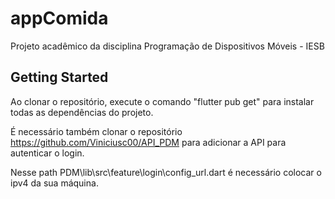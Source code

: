 # appComida

Projeto acadêmico da disciplina Programação de Dispositivos Móveis - IESB

## Getting Started

Ao clonar o repositório, execute o comando "flutter pub get" para instalar todas as dependências do projeto.

É necessário também clonar o repositório https://github.com/Viniciusc00/API_PDM para adicionar a API para autenticar o login.

Nesse path  PDM\lib\src\feature\login\config_url.dart é necessário colocar o ipv4 da sua máquina.
